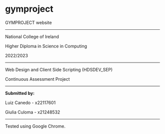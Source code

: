 # gymproject

GYMPROJECT website

---

National College of Ireland

Higher Diploma in Science in Computing

2022/2023

---

Web Design and Client Side Scripting (HDSDEV_SEP)

Continuous Assessment Project

---

**Submitted by:**

Luiz Canedo - x22117601

Giulia Culoma - x21248532

---

Tested using Google Chrome.
